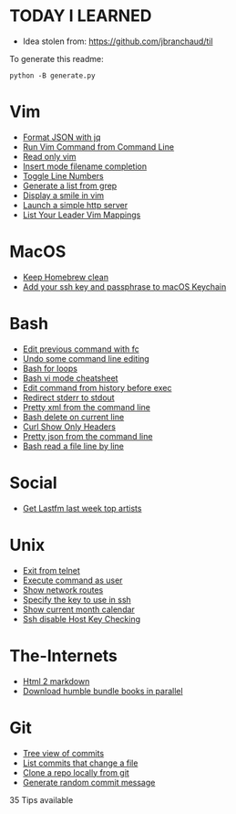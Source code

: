 # TODAY I LEARNED

* Idea stolen from: https://github.com/jbranchaud/til

To generate this readme:

    python -B generate.py

# Vim

* [ Format JSON with jq ](Vim/Format-JSON-with-jq.md)
* [ Run Vim Command from Command Line ](Vim/Run-Vim-Command-from-Command-Line.md)
* [ Read only vim ](Vim/Read-only-vim.md)
* [ Insert mode filename completion ](Vim/Insert-mode-filename-completion.md)
* [ Toggle Line Numbers ](Vim/Toggle-Line-Numbers.md)
* [ Generate a list from grep ](Vim/Generate-a-list-from-grep.md)
* [ Display a smile in vim ](Vim/Display-a-smile-in-vim.md)
* [ Launch a simple http server ](Vim/Launch-a-simple-http-server.md)
* [ List Your Leader Vim Mappings ](Vim/List-Your-Leader-Vim-Mappings.md)

# MacOS

* [ Keep Homebrew clean ](MacOS/Keep-Homebrew-clean.md)
* [ Add your ssh key and passphrase to macOS Keychain ](MacOS/Add-your-ssh-key-and-passphrase-to-macOS-Keychain.md)

# Bash

* [ Edit previous command with fc ](Bash/Edit-previous-command-with-fc.md)
* [ Undo some command line editing ](Bash/Undo-some-command-line-editing.md)
* [ Bash for loops ](Bash/Bash-for-loops.md)
* [ Bash vi mode cheatsheet ](Bash/Bash-vi-mode-cheatsheet.md)
* [ Edit command from history before exec ](Bash/Edit-command-from-history-before-exec.md)
* [ Redirect stderr to stdout ](Bash/Redirect-stderr-to-stdout.md)
* [ Pretty xml from the command line ](Bash/Pretty-xml-from-the-command-line.md)
* [ Bash delete on current line ](Bash/Bash-delete-on-current-line.md)
* [ Curl Show Only Headers ](Bash/Curl-Show-Only-Headers.md)
* [ Pretty json from the command line ](Bash/Pretty-json-from-the-command-line.md)
* [ Bash read a file line by line ](Bash/Bash-read-a-file-line-by-line.md)

# Social

* [ Get Lastfm last week top artists ](Social/Get-Lastfm-last-week-top-artists.md)

# Unix

* [ Exit from telnet ](Unix/Exit-from-telnet.md)
* [ Execute command as user ](Unix/Execute-command-as-user.md)
* [ Show network routes ](Unix/Show-network-routes.md)
* [ Specify the key to use in ssh ](Unix/Specify-the-key-to-use-in-ssh.md)
* [ Show current month calendar ](Unix/Show-current-month-calendar.md)
* [ Ssh disable Host Key Checking ](Unix/Ssh-disable-Host-Key-Checking.md)

# The-Internets

* [ Html 2 markdown ](The-Internets/Html-2-markdown.md)
* [ Download humble bundle books in parallel ](The-Internets/Download-humble-bundle-books-in-parallel.md)

# Git

* [ Tree view of commits ](Git/Tree-view-of-commits.md)
* [ List commits that change a file ](Git/List-commits-that-change-a-file.md)
* [ Clone a repo locally from git ](Git/Clone-a-repo-locally-from-git.md)
* [ Generate random commit message ](Git/Generate-random-commit-message.md)


35 Tips available
